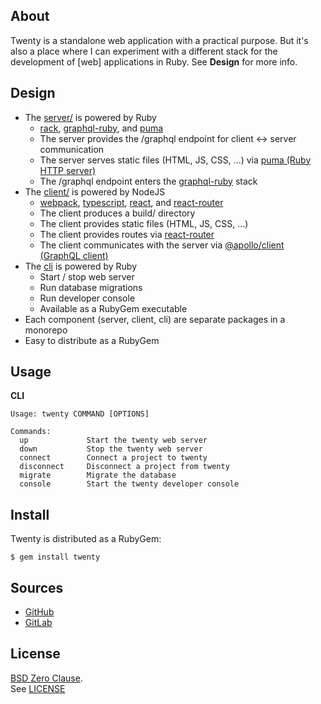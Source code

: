 ## About

Twenty is a standalone web application with a practical
purpose. But it's also a place where I can experiment with
a different stack for the development of [web] applications
in Ruby. See **Design** for more info.

## Design

* The [server/](server/) is powered by Ruby
    - [rack](https://github.com/rack/rack#readmne),
      [graphql-ruby](https://github.com/rmosolgo/graphql-ruby#readme),
      and [puma](https://github.com/puma/puma#readme)
    - The server provides the /graphql endpoint for client &lt;-&gt; server communication
    - The server serves static files (HTML, JS, CSS, ...) via [puma (Ruby HTTP server)](https://github.com/puma/puma#readme)
    - The /graphql endpoint enters the [graphql-ruby](https://github.com/rmosolgo/graphql-ruby#readme) stack
* The [client/](client/) is powered by NodeJS
    - [webpack](https://webpack.js.org/),
      [typescript](https://www.typescriptlang.org/),
      [react](https://react.dev/),
      and [react-router](https://reactrouter.com/en/main)
    - The client produces a build/ directory
    - The client provides static files (HTML, JS, CSS, ...)
    - The client provides routes via [react-router](https://reactrouter.com/en/main)
    - The client communicates with the server via [@apollo/client (GraphQL client)](https://www.apollographql.com/docs/react/)
* The [cli](cli/) is powered by Ruby
    - Start / stop web server
    - Run database migrations
    - Run developer console
    - Available as a RubyGem executable
* Each component (server, client, cli) are separate packages
  in a monorepo
* Easy to distribute as a RubyGem

## Usage

**CLI**

    Usage: twenty COMMAND [OPTIONS]

    Commands:
      up             Start the twenty web server
      down           Stop the twenty web server
      connect        Connect a project to twenty
      disconnect     Disconnect a project from twenty
      migrate        Migrate the database
      console        Start the twenty developer console

## Install

Twenty is distributed as a RubyGem:

    $ gem install twenty

## Sources

* [GitHub](https://github.com/0x1eef/twenty)
* [GitLab](https://gitlab.com/0x1eef/twenty)

## License

[BSD Zero Clause](https://choosealicense.com/licenses/0bsd/).
<br>
See [LICENSE](./LICENSE)

